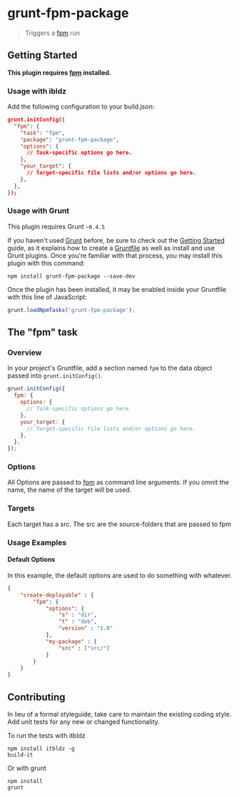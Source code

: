 # grunt-fpm-package

> Triggers a [fpm](https://github.com/jordansissel/fpm) run

## Getting Started

**This plugin requires [fpm](https://github.com/jordansissel/fpm) installed.**

### Usage with ibldz

Add the following configuration to your build.json: 
```json
grunt.initConfig({
  "fpm": {
	"task": "fpm",
	"package": "grunt-fpm-package",
    "options": {
      // Task-specific options go here.
    },
    "your_target": {
      // Target-specific file lists and/or options go here.
    },
  },
});
```

### Usage with Grunt

This plugin requires Grunt `~0.4.5`

If you haven't used [Grunt](http://gruntjs.com/) before, be sure to check out the [Getting Started](http://gruntjs.com/getting-started) guide, as it explains how to create a [Gruntfile](http://gruntjs.com/sample-gruntfile) as well as install and use Grunt plugins. Once you're familiar with that process, you may install this plugin with this command:

```shell
npm install grunt-fpm-package --save-dev
```

Once the plugin has been installed, it may be enabled inside your Gruntfile with this line of JavaScript:

```js
grunt.loadNpmTasks('grunt-fpm-package');
```

## The "fpm" task

### Overview
In your project's Gruntfile, add a section named `fpm` to the data object passed into `grunt.initConfig()`.

```js
grunt.initConfig({
  fpm: {
    options: {
      // Task-specific options go here.
    },
    your_target: {
      // Target-specific file lists and/or options go here.
    },
  },
});
```

### Options

All Options are passed to [fpm](https://github.com/jordansissel/fpm) as command line arguments. If you omnit the name, the name of the target will be used. 

### Targets

Each target has a src. The src are the source-folders that are passed to fpm

### Usage Examples

#### Default Options
In this example, the default options are used to do something with whatever.

```json
{
	"create-deployable" : { 
		"fpm": {
			"options": {
                "s" : "dir",
                "t" : "deb",
                "version" : "1.0"
			},
			"my-package" : {
				"src" : ["src/"]
			}
		}
	}
}
```

## Contributing
In lieu of a formal styleguide, take care to maintain the existing coding style. Add unit tests for any new or changed functionality. 

To run the tests with itbldz

````shell
npm install itbldz -g
build-it
````

Or with grunt

````shell
npm install 
grunt
````
